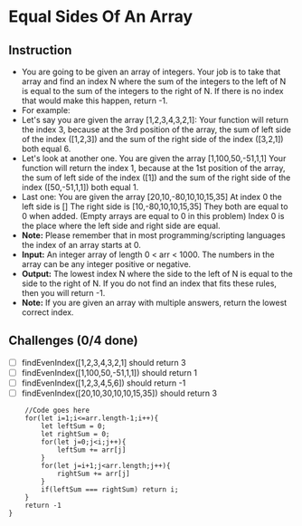# Equal Sides Of An Array

## Instruction
- You are going to be given an array of integers. Your job is to take that array and find an index N where the sum of the integers to the left of N is equal to the sum of the integers to the right of N. If there is no index that would make this happen, return -1.
- For example:
- Let's say you are given the array [1,2,3,4,3,2,1]: Your function will return the index 3, because at the 3rd position of the array, the sum of left side of the index ([1,2,3]) and the sum of the right side of the index ([3,2,1]) both equal 6.
- Let's look at another one. You are given the array [1,100,50,-51,1,1] Your function will return the index 1, because at the 1st position of the array, the sum of left side of the index ([1]) and the sum of the right side of the index ([50,-51,1,1]) both equal 1.
- Last one: You are given the array [20,10,-80,10,10,15,35] At index 0 the left side is [] The right side is [10,-80,10,10,15,35] They both are equal to 0 when added. (Empty arrays are equal to 0 in this problem) Index 0 is the place where the left side and right side are equal.
- **Note:** Please remember that in most programming/scripting languages the index of an array starts at 0.
- **Input:** An integer array of length 0 < arr < 1000. The numbers in the array can be any integer positive or negative.
- **Output:** The lowest index N where the side to the left of N is equal to the side to the right of N. If you do not find an index that fits these rules, then you will return -1.
- **Note:** If you are given an array with multiple answers, return the lowest correct index.

## Challenges (0/4 done)
- [ ] findEvenIndex([1,2,3,4,3,2,1] should return 3
- [ ] findEvenIndex([1,100,50,-51,1,1]) should return 1
- [ ] findEvenIndex([1,2,3,4,5,6]) should return -1
- [ ] findEvenIndex([20,10,30,10,10,15,35]) should return 3

```function findEvenIndex(arr) {
	//Code goes here	
	for(let i=1;i<=arr.length-1;i++){
		let leftSum = 0;
		let rightSum = 0;
		for(let j=0;j<i;j++){
			leftSum += arr[j]
		}
		for(let j=i+1;j<arr.length;j++){
			rightSum += arr[j]
		}
		if(leftSum === rightSum) return i;
	}
	return -1
}
  
```
